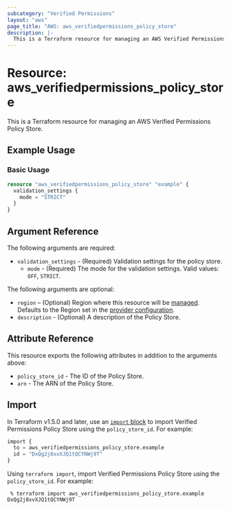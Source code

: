 ```yaml
---
subcategory: "Verified Permissions"
layout: "aws"
page_title: "AWS: aws_verifiedpermissions_policy_store"
description: |-
  This is a Terraform resource for managing an AWS Verified Permissions Policy Store.
---
```


# Resource: aws_verifiedpermissions_policy_store

This is a Terraform resource for managing an AWS Verified Permissions Policy Store.

## Example Usage

### Basic Usage

```terraform
resource "aws_verifiedpermissions_policy_store" "example" {
  validation_settings {
    mode = "STRICT"
  }
}
```

## Argument Reference

The following arguments are required:

* `validation_settings` - (Required) Validation settings for the policy store.
    * `mode` - (Required) The mode for the validation settings. Valid values: `OFF`, `STRICT`.

The following arguments are optional:

* `region` – (Optional) Region where this resource will be [managed](https://docs.aws.amazon.com/general/latest/gr/rande.html#regional-endpoints). Defaults to the Region set in the [provider configuration](https://registry.terraform.io/providers/hashicorp/aws/latest/docs#aws-configuration-reference).
* `description` - (Optional) A description of the Policy Store.

## Attribute Reference

This resource exports the following attributes in addition to the arguments above:

* `policy_store_id` - The ID of the Policy Store.
* `arn` - The ARN of the Policy Store.

## Import

In Terraform v1.5.0 and later, use an [`import` block](https://developer.hashicorp.com/terraform/language/import) to import Verified Permissions Policy Store using the `policy_store_id`. For example:

```terraform
import {
  to = aws_verifiedpermissions_policy_store.example
  id = "DxQg2j8xvXJQ1tQCYNWj9T"
}
```

Using `terraform import`, import Verified Permissions Policy Store using the `policy_store_id`. For example:

```console
 % terraform import aws_verifiedpermissions_policy_store.example DxQg2j8xvXJQ1tQCYNWj9T
```
